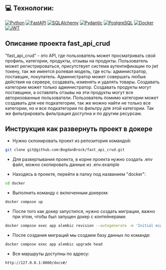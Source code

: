 ## 💻 Технологии:
[![Python](https://img.shields.io/badge/-Python-464646?style=flat&logo=Python&logoColor=56C0C0&color=008080)](https://www.python.org/)
[![FastAPI](https://img.shields.io/badge/-FastAPI-464646?style=flat&logo=FastAPI&logoColor=56C0C0&color=008080)](https://fastapi.tiangolo.com/)
[![SQLAlchemy](https://img.shields.io/badge/-SQLAlchemy-464646?style=flat&logo=SQLAlchemy&logoColor=56C0C0&color=008080)](https://www.sqlalchemy.org/)
[![Pydantic](https://img.shields.io/badge/-Pydantic-464646?style=flat&logo=Pydantic&logoColor=56C0C0&color=008080)](https://pydantic-docs.helpmanual.io/)
[![PostgreSQL](https://img.shields.io/badge/-PostgreSQL-464646?style=flat&logo=PostgreSQL&logoColor=56C0C0&color=008080)](https://www.postgresql.org/)
[![Docker](https://img.shields.io/badge/-Docker-464646?style=flat&logo=Docker&logoColor=56C0C0&color=008080)](https://www.docker.com/)
[![JWT](https://img.shields.io/badge/-JWT-464646?style=flat&logo=JSON-web-tokens&logoColor=56C0C0&color=008080)](https://jwt.io/)

## Описание проекта fast_api_crud
"fast_api_crud" - это API, где пользователь может просматривать свой профиль, 
категории, продукты, отзывы на продукты. Пользователь может регистрироваться, 
присутствует система аутентификации по jwt токену, так же имеется ролевая модель, 
где есть: администратор, поставщик, покупатель. Администратор может совершать 
любые действия на сервере, создавать, изменять и удалять товары. Создавать 
категории может только администратор. Создавать продукты могут поставщики, 
а оставлять отзывы на эти продукты могут все авторизованные пользователи. 
Пользователь помимо категории может создавать для нее подкатегории, так же 
можно найти не только все категории, но и все подкатегории по фильтру 
для этой категории. Так же фильтрировать фильтрация доступна и по другим ресурсам.

## Инструкция как развернуть проект в докере

- Нужно склонировать проект из репозитория командой:
```bash
git clone git@github.com:BogdanBrock/fast_api_crud.git
```
- Для развертывания проекта, в корне проекта нужно
создать .env файл, можно скопировать данные из .env.example

- Находясь в проекте, перейти в папку под названием "docker":
```bash
cd docker
```

- Выполнить команду с включенным докером:
```bash
docker compose up
```

- После того как докер запустился, нужно создать миграции, 
важно при этом, чтобы был запущен докер с контейнерами:
```bash
docker compose exec app alembic revision --autogenerate -m 'Initial migration'
```

- После создания миграций мы создаем базу данных по команде:
```bash
docker compose exec app alembic upgrade head
```

- Все маршруты доступны по адресу:
```bash
http://127.0.0.1:8000/docs#/
```